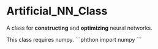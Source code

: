 # Artificial_NN_Class
A class for **constructing** and **optimizing** neural networks. 

This class requires numpy.
´´´phthon
import numpy
´´´
